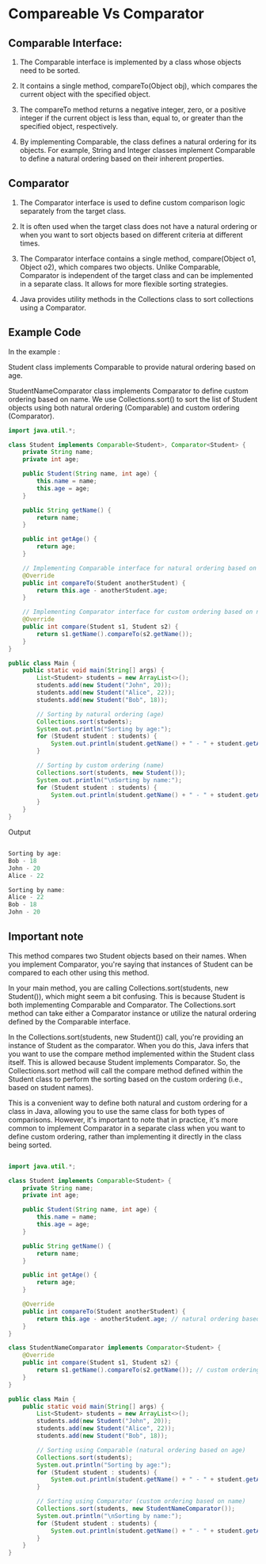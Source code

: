 # Compareable Vs Comparator


## Comparable Interface:

1. The Comparable interface is implemented by a class whose objects need to be sorted.

2. It contains a single method, compareTo(Object obj), which compares the current object with the specified object.

3. The compareTo method returns a negative integer, zero, or a positive integer if the current object is less than, equal to, or greater than the specified object, respectively.

4. By implementing Comparable, the class defines a natural ordering for its objects. For example, String and Integer classes implement Comparable to define a natural ordering based on their inherent properties.

## Comparator

1. The Comparator interface is used to define custom comparison logic separately from the target class.

2. It is often used when the target class does not have a natural ordering or when you want to sort objects based on different criteria at different times.

3. The Comparator interface contains a single method, compare(Object o1, Object o2), which compares two objects.
Unlike Comparable, Comparator is independent of the target class and can be implemented in a separate class. It allows for more flexible sorting strategies.

4. Java provides utility methods in the Collections class to sort collections using a Comparator.



## Example Code

In the example :

Student class implements Comparable to provide natural ordering based on age.

StudentNameComparator class implements Comparator to define custom ordering based on name.
We use Collections.sort() to sort the list of Student objects using both natural ordering (Comparable) and custom ordering (Comparator).

```java
import java.util.*;

class Student implements Comparable<Student>, Comparator<Student> {
    private String name;
    private int age;

    public Student(String name, int age) {
        this.name = name;
        this.age = age;
    }

    public String getName() {
        return name;
    }

    public int getAge() {
        return age;
    }

    // Implementing Comparable interface for natural ordering based on age
    @Override
    public int compareTo(Student anotherStudent) {
        return this.age - anotherStudent.age;
    }

    // Implementing Comparator interface for custom ordering based on name
    @Override
    public int compare(Student s1, Student s2) {
        return s1.getName().compareTo(s2.getName());
    }
}

public class Main {
    public static void main(String[] args) {
        List<Student> students = new ArrayList<>();
        students.add(new Student("John", 20));
        students.add(new Student("Alice", 22));
        students.add(new Student("Bob", 18));

        // Sorting by natural ordering (age)
        Collections.sort(students);
        System.out.println("Sorting by age:");
        for (Student student : students) {
            System.out.println(student.getName() + " - " + student.getAge());
        }

        // Sorting by custom ordering (name)
        Collections.sort(students, new Student());
        System.out.println("\nSorting by name:");
        for (Student student : students) {
            System.out.println(student.getName() + " - " + student.getAge());
        }
    }
}


```

Output

```java

Sorting by age:
Bob - 18
John - 20
Alice - 22

Sorting by name:
Alice - 22
Bob - 18
John - 20


```
## Important note

This method compares two Student objects based on their names. When you implement Comparator<Student>, you're saying that instances of Student can be compared to each other using this method.

In your main method, you are calling Collections.sort(students, new Student()), which might seem a bit confusing. This is because Student is both implementing Comparable<Student> and Comparator<Student>. The Collections.sort method can take either a Comparator instance or utilize the natural ordering defined by the Comparable interface.

In the Collections.sort(students, new Student()) call, you're providing an instance of Student as the comparator. When you do this, Java infers that you want to use the compare method implemented within the Student class itself. This is allowed because Student implements Comparator<Student>. So, the Collections.sort method will call the compare method defined within the Student class to perform the sorting based on the custom ordering (i.e., based on student names).

This is a convenient way to define both natural and custom ordering for a class in Java, allowing you to use the same class for both types of comparisons. However, it's important to note that in practice, it's more common to implement Comparator in a separate class when you want to define custom ordering, rather than implementing it directly in the class being sorted.

``` java

import java.util.*;

class Student implements Comparable<Student> {
    private String name;
    private int age;

    public Student(String name, int age) {
        this.name = name;
        this.age = age;
    }

    public String getName() {
        return name;
    }

    public int getAge() {
        return age;
    }

    @Override
    public int compareTo(Student anotherStudent) {
        return this.age - anotherStudent.age; // natural ordering based on age
    }
}

class StudentNameComparator implements Comparator<Student> {
    @Override
    public int compare(Student s1, Student s2) {
        return s1.getName().compareTo(s2.getName()); // custom ordering based on name
    }
}

public class Main {
    public static void main(String[] args) {
        List<Student> students = new ArrayList<>();
        students.add(new Student("John", 20));
        students.add(new Student("Alice", 22));
        students.add(new Student("Bob", 18));

        // Sorting using Comparable (natural ordering based on age)
        Collections.sort(students);
        System.out.println("Sorting by age:");
        for (Student student : students) {
            System.out.println(student.getName() + " - " + student.getAge());
        }

        // Sorting using Comparator (custom ordering based on name)
        Collections.sort(students, new StudentNameComparator());
        System.out.println("\nSorting by name:");
        for (Student student : students) {
            System.out.println(student.getName() + " - " + student.getAge());
        }
    }
}

```
